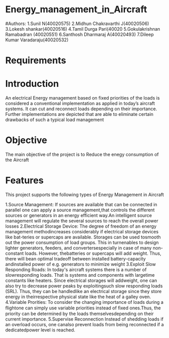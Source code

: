 # Energy_management_in_Aircraft

#Authors:
1.Sunil N(40020575)
2.Midhun Chakravarthi J(40020506)
3.Lokesh shankar(40020516)
4.Tamil Durga Pari(40020
5.Gokulakrishnan Ramabadran (40020551)
6.Santhosh Dharmaraj A(40020493)
7.Dileep Kumar Varadaraju(40020532)
# Requirements

# Introduction
An electrical Energy management based on fixed priorities of the loads is considered a conventional implementation as applied in today’s aircraft systems. It can cut and reconnect loads depending on their importance. Further implementations are depicted that are able to eliminate certain drawbacks of such a typical load management
# Objective
The main objective of the project is to Reduce the enegy consumption of the Aircraft  

# Features
This project supports the following types of Energy Management in Aircraft

1.Source Management:
 If sources are available that can be connected in parallel one can apply a source management,that controls the different sources or generators in an energy efficient way.An intelligent source management will regulate the several sources to reach the overall power losses
 2.Electrical Storage Device:
  The degree of freedom of an energy management methodincreases considerably if electrical storage devices like bat-teries or supercaps are available. Storages can be used tosmooth out the power consumption of load groups. This in turnenables to design lighter generators, feeders, and convertersespecially in case of many non-constant loads. However, thebatteries or supercaps will add weight. Thus, there will bean optimal tradeoff between installed battery-capacity andinstalled power of e.g. generators to minimize weight
  3.Exploit Slow Responding Roads:
   In today's aircraft systems there is a number of slowresponding loads. That is systems and components with largetime constants like heaters. Since electrical storages will addweight, one can also try to decrease power peaks by exploitingsuch slow responding loads (SRL). Thus, they can be handledlike an electrical storage since they store energy in theirrespective physical state like the heat of a galley oven.
  4.Variable Prorities:
    To consider the changing importance of loads during a ﬂightone can simply use variable priorities instead of ﬁxed ones.Thus, the priority can be determined by the loads themselvesdepending on their current importance.
  5.Supervise Reconnection
    Instead of shedding loads if an overload occurs, one canalso prevent loads from being reconnected if a dedicatedpower level is reached.
    

